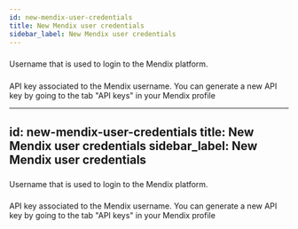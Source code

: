 ```yaml
---
id: new-mendix-user-credentials
title: New Mendix user credentials
sidebar_label: New Mendix user credentials
---
```

### 
Username that is used to login to the Mendix platform.

### 
API key associated to the Mendix username. You can generate a new API key by going to the tab "API keys"  in your Mendix profile 

---
id: new-mendix-user-credentials
title: New Mendix user credentials
sidebar_label: New Mendix user credentials
---
### 
Username that is used to login to the Mendix platform.

### 
API key associated to the Mendix username. You can generate a new API key by going to the tab "API keys"  in your Mendix profile 

